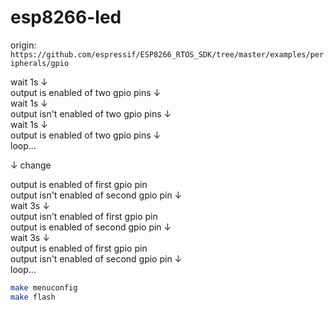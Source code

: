 # esp8266-led

origin: `https://github.com/espressif/ESP8266_RTOS_SDK/tree/master/examples/peripherals/gpio`

wait 1s ↓  
output is enabled of two gpio pins ↓  
wait 1s ↓  
output isn't enabled of two gpio pins ↓  
wait 1s ↓  
output is enabled of two gpio pins ↓  
loop...  

↓ change  

output is enabled of first gpio pin  
output isn't enabled of second gpio pin ↓  
wait 3s ↓  
output isn't enabled of first gpio pin  
output is enabled of second gpio pin ↓  
wait 3s ↓  
output is enabled of first gpio pin  
output isn't enabled of second gpio pin ↓  
loop...

```bash
make menuconfig
make flash
```
